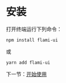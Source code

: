 # 安装

打开终端运行下列命令：

```
npm install flami-ui
```

或

```
yarn add flami-ui
```

下一节：[开始使用](#/doc/get-started)